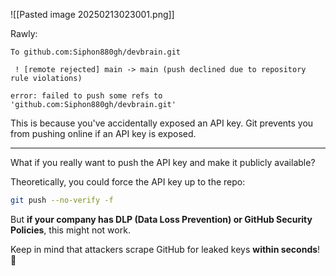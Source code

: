 ![[Pasted image 20250213023001.png]]

Rawly:
```
To github.com:Siphon880gh/devbrain.git

 ! [remote rejected] main -> main (push declined due to repository rule violations)

error: failed to push some refs to 'github.com:Siphon880gh/devbrain.git'
```

This is because you've accidentally exposed an API key. Git prevents you from pushing online if an API key is exposed.


---


What if you really want to push the API key and make it publicly available?

Theoretically, you could force the API key up to the repo:
```sh
git push --no-verify -f
```

But **if your company has DLP (Data Loss Prevention) or GitHub Security Policies**, this might not work.

Keep in mind that attackers scrape GitHub for leaked keys **within seconds**! 🚨